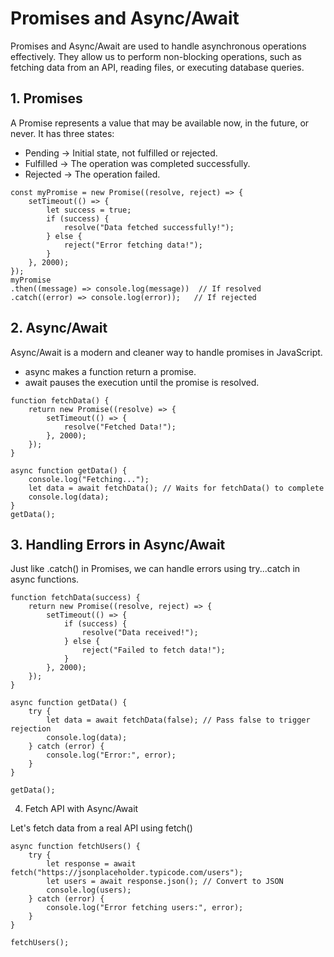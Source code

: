 # Promises and Async/Await

Promises and Async/Await are used to handle asynchronous operations effectively. They allow us to perform non-blocking operations, such as fetching data from an API, reading files, or executing database queries.

## 1. Promises

A Promise represents a value that may be available now, in the future, or never. It has three states:

- Pending → Initial state, not fulfilled or rejected.
- Fulfilled → The operation was completed successfully.
- Rejected → The operation failed.

```
const myPromise = new Promise((resolve, reject) => {
    setTimeout(() => {
        let success = true;
        if (success) {
            resolve("Data fetched successfully!");
        } else {
            reject("Error fetching data!");
        }
    }, 2000);
});
myPromise
.then((message) => console.log(message))  // If resolved
.catch((error) => console.log(error));   // If rejected
```

## 2. Async/Await

Async/Await is a modern and cleaner way to handle promises in JavaScript.

- async makes a function return a promise.
- await pauses the execution until the promise is resolved.

```
function fetchData() {
    return new Promise((resolve) => {
        setTimeout(() => {
            resolve("Fetched Data!");
        }, 2000);
    });
}

async function getData() {
    console.log("Fetching...");
    let data = await fetchData(); // Waits for fetchData() to complete
    console.log(data);
}
getData();
```

## 3. Handling Errors in Async/Await

Just like .catch() in Promises, we can handle errors using try...catch in async functions.

```
function fetchData(success) {
    return new Promise((resolve, reject) => {
        setTimeout(() => {
            if (success) {
                resolve("Data received!");
            } else {
                reject("Failed to fetch data!");
            }
        }, 2000);
    });
}

async function getData() {
    try {
        let data = await fetchData(false); // Pass false to trigger rejection
        console.log(data);
    } catch (error) {
        console.log("Error:", error);
    }
}

getData();

```

4. Fetch API with Async/Await

Let's fetch data from a real API using fetch()

```
async function fetchUsers() {
    try {
        let response = await fetch("https://jsonplaceholder.typicode.com/users");
        let users = await response.json(); // Convert to JSON
        console.log(users);
    } catch (error) {
        console.log("Error fetching users:", error);
    }
}

fetchUsers();
```






